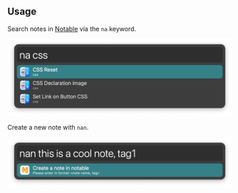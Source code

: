 ## Usage

Search notes in [Notable](https://notable.app) via the `na` keyword.

![Alfred search for na css](images/na.png)

Create a new note with `nan`.

![Creating new note](images/nan.png)
